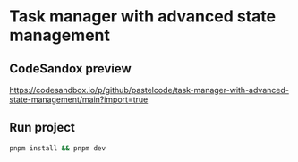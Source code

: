 # Task manager with advanced state management

## CodeSandox preview

https://codesandbox.io/p/github/pastelcode/task-manager-with-advanced-state-management/main?import=true

## Run project

```bash
pnpm install && pnpm dev
```
